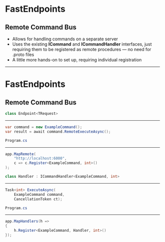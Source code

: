 <h1>FastEndpoints</h1>
<h2>Remote Command Bus</h2>

<ul class="content">
  <li>Allows for handling commands on a separate server</li>
  <v-clicks>
    <li>Uses the existing <strong>ICommand</strong> and <strong>ICommandHandler</strong> interfaces, just requiring them to be registered as remote procedures — no need for .proto files</li>
    <li>A little more hands-on to set up, requiring individual registration</li>
  </v-clicks>
</ul>

<!--
Sitting on top of gRPC for .NET, we can also easily allow for separate servers to handle our commands.

Now, I've never really had to use gRPC at all, mostly just knowing that it was a thing out there.

[click] However it's made pretty easy easy for us, with FastEndpoints wrapping the implementation under, once again, our commands!

[click] There is a little more setup required however, with each remote procedure needing to be registered individually.
-->

---

<h1>FastEndpoints</h1>
<h2>Remote Command Bus</h2>

<v-drag pos="52,176,400,_">
<div class="box" data-id="client-endpoint">

```csharp {all|none|all}{at:1}
class Endpoint<TRequest>
```
<hr/>

```csharp {all|2|all}{at:1}
var command = new ExampleCommand();
var result = await command.RemoteExecuteAsync();
```
</div>
</v-drag>

<v-drag pos="52,360,400,_">
<div class="box" data-id="client-program" v-click="2">

```csharp
Program.cs
```
<hr/>

```csharp
app.MapRemote(
    "http://localhost:6000",
    c => c.Register<ExampleCommand, int>()
);
```
</div>
</v-drag>

<v-drag pos="530,176,400,_">
<div class="box border-slate-700 bg-gray-900" data-id="server-handler" v-click="3">

```csharp
class Handler : ICommandHandler<ExampleCommand, int>
```
<hr/>

```csharp
Task<int> ExecuteAsync(
    ExampleCommand command,
    CancellationToken ct);
```
</div>
</v-drag>

<v-drag pos="530,360,400,_">
<div class="box border-slate-700 bg-gray-900" data-id="server-program" v-click="3">

```csharp
Program.cs
```
<hr/>

```csharp
app.MapHandlers(h =>
{
    h.Register<ExampleCommand, Handler, int>()
});
```
</div>
</v-drag>

<FancyArrow v-click="2" q1="[data-id=client-endpoint]" q2="[data-id=client-program]" pos1="bottom" pos2="top" color="pink" arc="-0.1" head-size="15" class="z-100" />

<FancyArrow v-click="3" q1="[data-id=client-program]" q2="[data-id=server-program]" pos1="right" pos2="left" color="pink" arc="-0.1" head-size="15" class="z-100" />

<FancyArrow v-click="3" q1="[data-id=server-program]" q2="[data-id=server-handler]" pos1="top" pos2="bottom" color="pink" arc="-0.1" head-size="15" class="z-100" />

<!--
Not wanting to go into too much detail here, as we're starting to get into the very problem-specific areas that these features address, but to cover this at a high level at least, we start with once again, our command.

[click] And, once again all we need to do is change our method call, this time to `RemoteExecuteAsync`.

We do need to tell FastEndpoints where to find the handler, which we do in our `Program.cs` file. [click]

And over on the remote server, we need to register the handler for that command. [click]

At a very high level, very simple to get going if this behaviour is required.

Assuming we have the server up and running, once registered, we can treat it almost like any other command in our codebase.
-->
